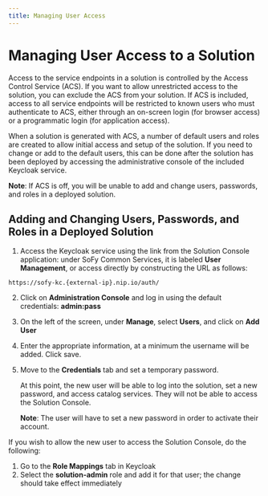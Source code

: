 ```yaml
---
title: Managing User Access
---
```


# Managing User Access to a Solution

Access to the service endpoints in a solution is controlled by the Access Control Service (ACS). If you want to allow unrestricted access to the solution, you can exclude the ACS from your solution. If ACS is included, access to all service endpoints will be restricted to known users who must authenticate to ACS, either through an on-screen login (for browser access) or a programmatic login (for application access).

When a solution is generated with ACS, a number of default users and roles are created to allow initial access and setup of the solution. If you need to change or add to the default users, this can be done after the solution has been deployed by accessing the administrative console of the included Keycloak service.

**Note**: If ACS is off, you will be unable to add and change users, passwords, and roles in a deployed solution. 

## Adding and Changing Users, Passwords, and Roles in a Deployed Solution

1. Access the Keycloak service using the link from the Solution Console application: under SoFy Common Services, it is labeled **User Management**, or access directly by constructing the URL as follows:
```
https://sofy-kc.{external-ip}.nip.io/auth/
```
2. Click on **Administration Console** and log in using the default credentials: **admin:pass**

3. On the left of the screen, under **Manage**, select **Users**, and click on **Add User**

4. Enter the appropriate information, at a minimum the username will be added. Click save.

5. Move to the **Credentials** tab and set a temporary password.

    At this point, the new user will be able to log into the solution, set a new password, and access catalog services. They will not be able to access the Solution Console.
    
    **Note**: The user will have to set a new password in order to activate their account. 

If you wish to allow the new user to access the Solution Console, do the following:

1. Go to the **Role Mappings** tab in Keycloak
2. Select the **solution-admin** role and add it for that user; the change should take effect immediately
